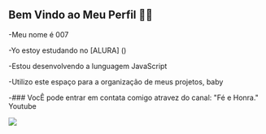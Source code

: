 ## Bem Vindo ao Meu Perfil 👋😎

-Meu nome é 007

-Yo estoy estudando no [ALURA] ()

-Estou desenvolvendo a lunguagem JavaScript

-Utilizo este espaço para a organização de meus projetos, baby

-### VocÊ pode entrar em contata comigo atravez do canal: "Fé e Honra." Youtube





![](https://media1.tenor.com/m/Syo75lZhQ4gAAAAC/rambo-thumbs-up-rambo.gif)
